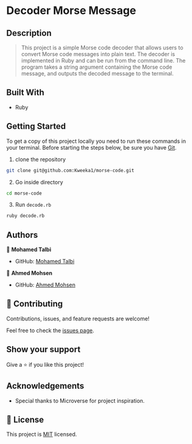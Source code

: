 # Decoder Morse Message

## Description

> This project is a simple Morse code decoder that allows users to convert Morse code messages into plain text. The decoder is implemented in Ruby and can be run from the command line. The program takes a string argument containing the Morse code message, and outputs the decoded message to the terminal.

## Built With

- Ruby

## Getting Started

To get a copy of this project locally you need to run these commands in your terminal.
Before starting the steps below, be sure you have [Git](https://www.linode.com/docs/guides/how-to-install-git-on-linux-mac-and-windows/).

1. clone the repository
```sh
git clone git@github.com:Kweeka1/morse-code.git
```
2. Go inside directory 
```sh
cd morse-code
```
3. Run `decode.rb`
```sh
ruby decode.rb
```

## Authors

👤 **Mohamed Talbi**

- GitHub: [Mohamed Talbi](https://github.com/Kweeka1/)


👤 **Ahmed Mohsen**

- GitHub: [Ahmed Mohsen](https://github.com/AhmedMohsen600)


## 🤝 Contributing

Contributions, issues, and feature requests are welcome!

Feel free to check the [issues page](https://github.com/Kweeka1/morse-code/issues).

## Show your support

Give a ⭐️ if you like this project!

## Acknowledgements

- Special thanks to Microverse for project inspiration.

## 📝 License

This project is [MIT](./MIT.md) licensed.
